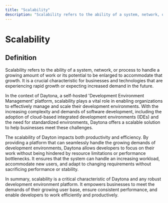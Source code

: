 ```yaml
---
title: "Scalability"
description: "Scalability refers to the ability of a system, network, or process to handle a growing amount of work or its potential to be enlarged to accommodate that growth. It is a crucial characteristic for businesses and technologies that are experiencing rapid growth or expecting increased demand in the future."
---
```


# Scalability

## Definition

Scalability refers to the ability of a system, network, or process to handle a growing amount of work or its potential to be enlarged to accommodate that growth. It is a crucial characteristic for businesses and technologies that are experiencing rapid growth or expecting increased demand in the future.

In the context of Daytona, a self-hosted 'Development Environment Management' platform, scalability plays a vital role in enabling organizations to effectively manage and scale their development environments. With the increasing complexity and demands of software development, including the adoption of cloud-based integrated development environments (IDEs) and the need for standardized environments, Daytona offers a scalable solution to help businesses meet these challenges.

The scalability of Dayton impacts both productivity and efficiency. By providing a platform that can seamlessly handle the growing demands of development environments, Daytona allows developers to focus on their work without being hindered by resource limitations or performance bottlenecks. It ensures that the system can handle an increasing workload, accommodate new users, and adapt to changing requirements without sacrificing performance or stability.

In summary, scalability is a critical characteristic of Daytona and any robust development environment platform. It empowers businesses to meet the demands of their growing user base, ensure consistent performance, and enable developers to work efficiently and productively.

